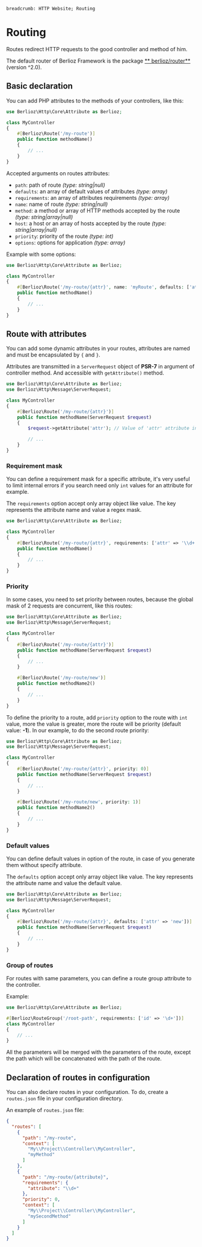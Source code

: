 ```index
breadcrumb: HTTP Website; Routing
```

# Routing

Routes redirect HTTP requests to the good controller and method of him.

The default router of Berlioz Framework is the package [**
berlioz/router**](https://github.com/BerliozFramework/Router) (version ^2.0).

## Basic declaration

You can add PHP attributes to the methods of your controllers, like this:

```php
use Berlioz\Http\Core\Attribute as Berlioz;

class MyController
{
    #[Berlioz\Route('/my-route')]
    public function methodName()
    {
        // ...
    }
}
```

Accepted arguments on routes attributes:

- `path`: path of route *(type: string|null)*
- `defaults`: an array of default values of attributes *(type: array)*
- `requirements`: an array of attributes requirements *(type: array)*
- `name`: name of route *(type: string|null)*
- `method`: a method or array of HTTP methods accepted by the route *(type: string|array|null)*
- `host`: a host or an array of hosts accepted by the route *(type: string|array|null)*
- `priority`: priority of the route *(type: int)*
- `options`: options for application *(type: array)*

Example with some options:

```php
use Berlioz\Http\Core\Attribute as Berlioz;

class MyController
{
    #[Berlioz\Route('/my-route/{attr}', name: 'myRoute', defaults: ['attr' => 'foo'])]
    public function methodName()
    {
        // ...
    }
}
```

## Route with attributes

You can add some dynamic attributes in your routes, attributes are named and must be encapsulated by `{` and `}`.

Attributes are transmitted in a `ServerRequest` object of **PSR-7** in argument of controller method. And accessible
with `getAttribute()` method.

```php
use Berlioz\Http\Core\Attribute as Berlioz;
use Berlioz\Http\Message\ServerRequest;

class MyController
{
    #[Berlioz\Route('/my-route/{attr}')]
    public function methodName(ServerRequest $request)
    {
        $request->getAttribute('attr'); // Value of 'attr' attribute in the path

        // ...
    }
}
```

### Requirement mask

You can define a requirement mask for a specific attribute, it's very useful to limit internal errors if you search need
only `int` values for an attribute for example.

The `requirements` option accept only array object like value. The key represents the attribute name and value a regex
mask.

```php
use Berlioz\Http\Core\Attribute as Berlioz;

class MyController
{
    #[Berlioz\Route('/my-route/{attr}', requirements: ['attr' => '\\d+'])]
    public function methodName()
    {
        // ...
    }
}
```

### Priority

In some cases, you need to set priority between routes, because the global mask of 2 requests are concurrent, like this
routes:

```php
use Berlioz\Http\Core\Attribute as Berlioz;
use Berlioz\Http\Message\ServerRequest;

class MyController
{
    #[Berlioz\Route('/my-route/{attr}')]
    public function methodName(ServerRequest $request)
    {
        // ...
    }

    #[Berlioz\Route('/my-route/new')]
    public function methodName2()
    {
        // ...
    }
}
```

To define the priority to a route, add `priority` option to the route with `int` value, more the value is greater, more
the route will be priority (default value: **-1**). In our example, to do the second route priority:

```php
use Berlioz\Http\Core\Attribute as Berlioz;
use Berlioz\Http\Message\ServerRequest;

class MyController
{
    #[Berlioz\Route('/my-route/{attr}', priority: 0)]
    public function methodName(ServerRequest $request)
    {
        // ...
    }

    #[Berlioz\Route('/my-route/new', priority: 1)]
    public function methodName2()
    {
        // ...
    }
}
```

### Default values

You can define default values in option of the route, in case of you generate them without specify attribute.

The `defaults` option accept only array object like value. The key represents the attribute name and value the default
value.

```php
use Berlioz\Http\Core\Attribute as Berlioz;
use Berlioz\Http\Message\ServerRequest;

class MyController
{
    #[Berlioz\Route('/my-route/{attr}', defaults: ['attr' => 'new'])]
    public function methodName(ServerRequest $request)
    {
        // ...
    }
}
```

### Group of routes

For routes with same parameters, you can define a route group attribute to the controller.

Example:

```php
use Berlioz\Http\Core\Attribute as Berlioz;

#[Berlioz\RouteGroup('/root-path', requirements: ['id' => '\d+'])]
class MyController
{
    // ...
}
```

All the parameters will be merged with the parameters of the route, except the path which will be concatenated with the
path of the route.

## Declaration of routes in configuration

You can also declare routes in your configuration. To do, create a `routes.json` file in your configuration directory.

An example of `routes.json` file:

```json
{
  "routes": [
    {
      "path": "/my-route",
      "context": [
        "My\\Project\\Controller\\MyController",
        "myMethod"
      ]
    },
    {
      "path": "/my-route/{attribute}",
      "requirements": {
        "attribute": "\\d+"
      },
      "priority": 0,
      "context": [
        "My\\Project\\Controller\\MyController",
        "mySecondMethod"
      ]
    }
  ]
}
```
